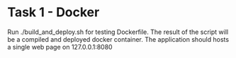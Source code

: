 # Task 1 - Docker
Run ./build_and_deploy.sh for testing Dockerfile.
The result of the script will be a compiled and deployed docker container.
The application should hosts a single web page on 127.0.0.1:8080
